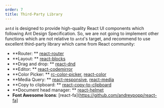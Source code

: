 ```yaml
---
order: 7
title: Third-Party Library
---
```


`antd` is designed to provide high-quality React UI components which following Ant Design Specification. So, we are not going to implement other functions which are not relative to `antd`'s target, and recommend to use excellent third-party library which came from React community:

* **Router: ** [react-router](https://github.com/ReactTraining/react-router)
* **Layout: ** [react-blocks](http://whoisandie.github.io/react-blocks/)
* **Drag and drop: ** [react-dnd](https://github.com/gaearon/react-dnd)
* **Editor: ** [react-codemirror](https://github.com/JedWatson/react-codemirror)
* **Color Picker: ** [rc-color-picker](https://github.com/react-component/color-picker), [react-color](http://casesandberg.github.io/react-color/)
* **Media Query: ** [react-responsive](https://github.com/contra/react-responsive), [react-media](https://github.com/ReactTraining/react-media)
* **Copy to clipboard: ** [react-copy-to-clipboard](https://github.com/nkbt/react-copy-to-clipboard)
* **Document head manager: ** [react-helmet](https://github.com/nfl/react-helmet)
* **Font Awesome Icons**: [react-fa](https://github.com/andreypopp/react-fa]
